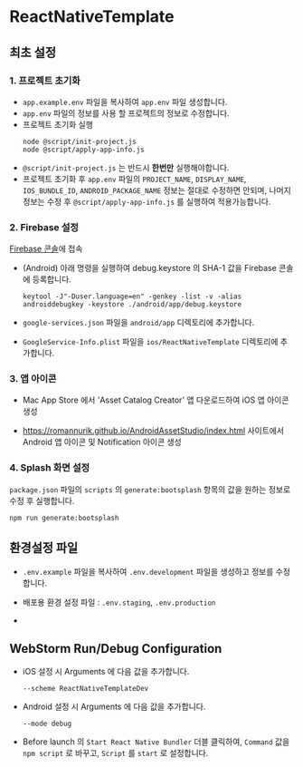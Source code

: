 # ReactNativeTemplate

## 최초 설정

### 1. 프로젝트 초기화

- ```app.example.env``` 파일을 복사하여 ```app.env``` 파일 생성합니다.
- ```app.env``` 파일의 정보를 사용 할 프로젝트의 정보로 수정합니다.
- 프로젝트 초기화 실행
  ```shell
  node @script/init-project.js
  node @script/apply-app-info.js
  ```
- ```@script/init-project.js``` 는 반드시 **한번만** 실행해야합니다. 
- 프로젝트 초기화 후 ```app.env``` 파일의 ```PROJECT_NAME```, ```DISPLAY_NAME```, ```IOS_BUNDLE_ID```, ```ANDROID_PACKAGE_NAME``` 정보는 절대로 수정하면 안되며, 나머지 정보는 수정 후 ```@script/apply-app-info.js``` 를 실행하여 적용가능합니다.

### 2. Firebase 설정

[Firebase 콘솔](https://console.firebase.google.com/)에 접속

- (Android) 아래 명령을 실행하여 debug.keystore 의 SHA-1 값을 Firebase 콘솔에 등록합니다.
  ```shell
  keytool -J"-Duser.language=en" -genkey -list -v -alias androiddebugkey -keystore ./android/app/debug.keystore
  ```

- ```google-services.json``` 파일을 ```android/app``` 디렉토리에 추가합니다.
- ```GoogleService-Info.plist``` 파일을 ```ios/ReactNativeTemplate``` 디렉토리에 추가합니다.

### 3. 앱 아이콘

- Mac App Store 에서 'Asset Catalog Creator' 앱 다운로드하여 iOS 앱 아이콘 생성

- https://romannurik.github.io/AndroidAssetStudio/index.html 사이트에서 Android 앱 아이콘 및 Notification 아이콘 생성

### 4. Splash 화면 설정

```package.json``` 파일의 ```scripts``` 의 ```generate:bootsplash``` 항목의 값을 원하는 정보로 수정 후 실행합니다.

```shell
npm run generate:bootsplash
```

## 환경설정 파일

- ```.env.example``` 파일을 복사하여 ```.env.development``` 파일을 생성하고 정보를 수정합니다.

- 배포용 환경 설정 파일 : ```.env.staging```, ```.env.production```
- 
## WebStorm Run/Debug Configuration
- iOS 설정 시 Arguments 에 다음 값을 추가합니다.
  ```
  --scheme ReactNativeTemplateDev
  ```
  
- Android 설정 시 Arguments 에 다음 값을 추가합니다.
  ```
  --mode debug
  ```

- Before launch 의 ```Start React Native Bundler``` 더블 클릭하여, ```Command``` 값을 ```npm script``` 로 바꾸고, ```Script``` 를 ```start``` 로 설정합니다.

